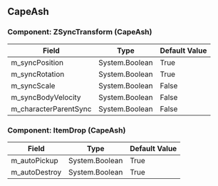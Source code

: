 ## CapeAsh

### Component: ZSyncTransform (CapeAsh)

|Field|Type|Default Value|
|-----|----|-------------|
|m_syncPosition|System.Boolean|True|
|m_syncRotation|System.Boolean|True|
|m_syncScale|System.Boolean|False|
|m_syncBodyVelocity|System.Boolean|False|
|m_characterParentSync|System.Boolean|False|

### Component: ItemDrop (CapeAsh)

|Field|Type|Default Value|
|-----|----|-------------|
|m_autoPickup|System.Boolean|True|
|m_autoDestroy|System.Boolean|True|

